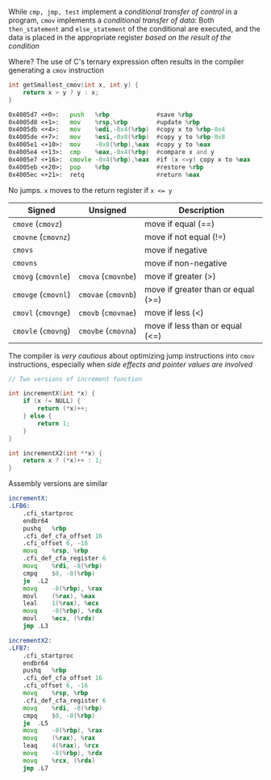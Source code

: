 While `cmp, jmp, test` implement a *conditional transfer of control* in a program, `cmov` implements a *conditional transfer of data*: Both `then_statement` and `else_statement` of the conditional are executed, and the data is placed in the appropriate register *based on the result of the condition*

Where? The use of C's ternary expression often results in the compiler generating a `cmov` instruction

```c
int getSmallest_cmov(int x, int y) {
    return x > y ? y : x;
}
```

```asm
0x4005d7 <+0>:   push   %rbp             #save %rbp
0x4005d8 <+1>:   mov    %rsp,%rbp        #update %rbp
0x4005db <+4>:   mov    %edi,-0x4(%rbp)  #copy x to %rbp-0x4
0x4005de <+7>:   mov    %esi,-0x8(%rbp)  #copy y to %rbp-0x8
0x4005e1 <+10>:  mov    -0x8(%rbp),%eax  #copy y to %eax
0x4005e4 <+13>:  cmp    %eax,-0x4(%rbp)  #compare x and y
0x4005e7 <+16>:  cmovle -0x4(%rbp),%eax  #if (x <=y) copy x to %eax
0x4005eb <+20>:  pop    %rbp             #restore %rbp
0x4005ec <+21>:  retq                    #return %eax
```

No jumps. `x` moves to the return register if `x <= y`

| Signed              | Unsigned            | Description                        |
| ------------------- | ------------------- | ---------------------------------- |
| `cmove` (`cmovz`)   |                     | move if equal (==)                 |
| `cmovne` (`cmovnz`) |                     | move if not equal (!=)             |
| `cmovs`             |                     | move if negative                   |
| `cmovns`            |                     | move if non-negative               |
| `cmovg` (`cmovnle`) | `cmova` (`cmovnbe`) | move if greater (>)                |
| `cmovge` (`cmovnl`) | `cmovae` (`cmovnb`) | move if greater than or equal (>=) |
| `cmovl` (`cmovnge`) | `cmovb` (`cmovnae`) | move if less (<)                   |
| `cmovle` (`cmovng`) | `cmovbe` (`cmovna`) | move if less than or equal (<=)    |
The compiler is *very cautious* about optimizing jump instructions into `cmov` instructions, especially when *side effects and pointer values are involved*

```c
// Two versions of increment function

int incrementX(int *x) {
	if (x != NULL) {
		return (*x)++;
	} else {
		return 1;
	}
}

int incrementX2(int **x) {
	return x ? (*x)++ : 1;
}
```

Assembly versions are similar

```asm
incrementX:
.LFB6:
	.cfi_startproc
	endbr64
	pushq	%rbp
	.cfi_def_cfa_offset 16
	.cfi_offset 6, -16
	movq	%rsp, %rbp
	.cfi_def_cfa_register 6
	movq	%rdi, -8(%rbp)
	cmpq	$0, -8(%rbp)
	je	.L2
	movq	-8(%rbp), %rax
	movl	(%rax), %eax
	leal	1(%rax), %ecx
	movq	-8(%rbp), %rdx
	movl	%ecx, (%rdx)
	jmp	.L3

incrementX2:
.LFB7:
	.cfi_startproc
	endbr64
	pushq	%rbp
	.cfi_def_cfa_offset 16
	.cfi_offset 6, -16
	movq	%rsp, %rbp
	.cfi_def_cfa_register 6
	movq	%rdi, -8(%rbp)
	cmpq	$0, -8(%rbp)
	je	.L5
	movq	-8(%rbp), %rax
	movq	(%rax), %rax
	leaq	4(%rax), %rcx
	movq	-8(%rbp), %rdx
	movq	%rcx, (%rdx)
	jmp	.L7

```
